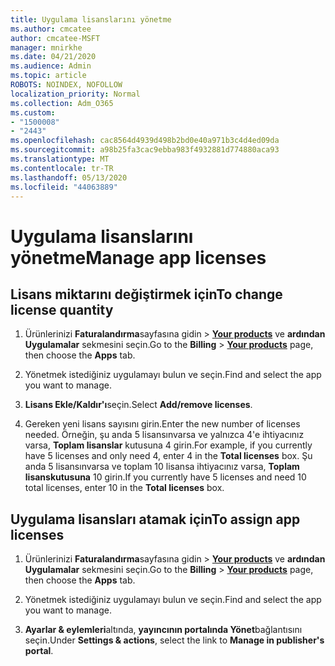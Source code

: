 ```yaml
---
title: Uygulama lisanslarını yönetme
ms.author: cmcatee
author: cmcatee-MSFT
manager: mnirkhe
ms.date: 04/21/2020
ms.audience: Admin
ms.topic: article
ROBOTS: NOINDEX, NOFOLLOW
localization_priority: Normal
ms.collection: Adm_O365
ms.custom:
- "1500008"
- "2443"
ms.openlocfilehash: cac8564d4939d498b2bd0e40a971b3c4d4ed09da
ms.sourcegitcommit: a98b25fa3cac9ebba983f4932881d774880aca93
ms.translationtype: MT
ms.contentlocale: tr-TR
ms.lasthandoff: 05/13/2020
ms.locfileid: "44063889"
---
```

# <a name="manage-app-licenses"></a><span data-ttu-id="15ef2-102">Uygulama lisanslarını yönetme</span><span class="sxs-lookup"><span data-stu-id="15ef2-102">Manage app licenses</span></span>

## <a name="to-change-license-quantity"></a><span data-ttu-id="15ef2-103">Lisans miktarını değiştirmek için</span><span class="sxs-lookup"><span data-stu-id="15ef2-103">To change license quantity</span></span>

1. <span data-ttu-id="15ef2-104">Ürünlerinizi **Faturalandırma**sayfasına gidin  >  **[Your products](https://go.microsoft.com/fwlink/p/?linkid=842054)** ve **ardından Uygulamalar** sekmesini seçin.</span><span class="sxs-lookup"><span data-stu-id="15ef2-104">Go to the **Billing** > **[Your products](https://go.microsoft.com/fwlink/p/?linkid=842054)** page, then choose the **Apps** tab.</span></span>

2. <span data-ttu-id="15ef2-105">Yönetmek istediğiniz uygulamayı bulun ve seçin.</span><span class="sxs-lookup"><span data-stu-id="15ef2-105">Find and select the app you want to manage.</span></span>  

3. <span data-ttu-id="15ef2-106">**Lisans Ekle/Kaldır'ı**seçin.</span><span class="sxs-lookup"><span data-stu-id="15ef2-106">Select **Add/remove licenses**.</span></span>

4. <span data-ttu-id="15ef2-107">Gereken yeni lisans sayısını girin.</span><span class="sxs-lookup"><span data-stu-id="15ef2-107">Enter the new number of licenses needed.</span></span> <span data-ttu-id="15ef2-108">Örneğin, şu anda 5 lisansınvarsa ve yalnızca 4'e ihtiyacınız varsa, **Toplam lisanslar** kutusuna 4 girin.</span><span class="sxs-lookup"><span data-stu-id="15ef2-108">For example, if you currently have 5 licenses and only need 4, enter 4 in the **Total licenses** box.</span></span> <span data-ttu-id="15ef2-109">Şu anda 5 lisansınvarsa ve toplam 10 lisansa ihtiyacınız varsa, **Toplam lisanskutusuna** 10 girin.</span><span class="sxs-lookup"><span data-stu-id="15ef2-109">If you currently have 5 licenses and need 10 total licenses, enter 10 in the **Total licenses** box.</span></span>

## <a name="to-assign-app-licenses"></a><span data-ttu-id="15ef2-110">Uygulama lisansları atamak için</span><span class="sxs-lookup"><span data-stu-id="15ef2-110">To assign app licenses</span></span>

1. <span data-ttu-id="15ef2-111">Ürünlerinizi **Faturalandırma**sayfasına gidin  >  **[Your products](https://go.microsoft.com/fwlink/p/?linkid=842054)** ve **ardından Uygulamalar** sekmesini seçin.</span><span class="sxs-lookup"><span data-stu-id="15ef2-111">Go to the **Billing** > **[Your products](https://go.microsoft.com/fwlink/p/?linkid=842054)** page, then choose the **Apps** tab.</span></span>

2. <span data-ttu-id="15ef2-112">Yönetmek istediğiniz uygulamayı bulun ve seçin.</span><span class="sxs-lookup"><span data-stu-id="15ef2-112">Find and select the app you want to manage.</span></span>  

3. <span data-ttu-id="15ef2-113">**Ayarlar & eylemleri**altında, **yayıncının portalında Yönet**bağlantısını seçin.</span><span class="sxs-lookup"><span data-stu-id="15ef2-113">Under **Settings & actions**, select the link to **Manage in publisher's portal**.</span></span>